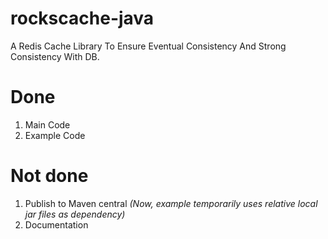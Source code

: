 # rockscache-java
A Redis Cache Library To Ensure Eventual Consistency And Strong Consistency With DB.

# Done
1. Main Code
2. Example Code

# Not done
1. Publish to Maven central *(Now, example temporarily uses relative local jar files as dependency)*
2. Documentation
